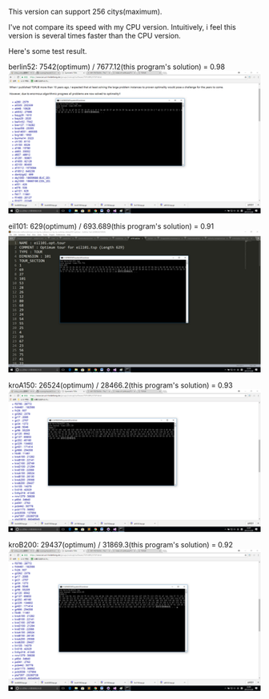 This version can support 256 citys(maximum).

I've not compare its speed with my CPU version. Intuitively, i feel this version is several times faster than the CPU version.

Here's some test result.

berlin52: 7542(optimum) / 7677.12(this program's solution) = 0.98
![Alt text](https://github.com/wusongchao/aco-on-tsp-by-cuda/raw/master/screenshots/berlin52.png)

eil101: 629(optimum) / 693.689(this program's solution) = 0.91
![Alt text](https://github.com/wusongchao/aco-on-tsp-by-cuda/raw/master/screenshots/eil101.png)

kroA150: 26524(optimum) / 28466.2(this program's solution) = 0.93
![Alt text](https://github.com/wusongchao/aco-on-tsp-by-cuda/raw/master/screenshots/kroA150.png)

kroB200: 29437(optimum) / 31869.3(this program's solution) = 0.92
![Alt text](https://github.com/wusongchao/aco-on-tsp-by-cuda/raw/master/screenshots/kroB200.png)

